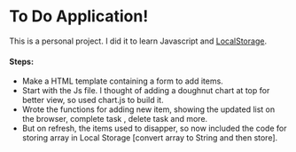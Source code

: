 # To Do Application!

This is a personal project. I did it to learn Javascript and [LocalStorage](https://developer.mozilla.org/en-US/docs/Web/API/Window/localStorage).
#### Steps:

 - Make a HTML template containing a form to add items.
 - Start with the Js file. I thought of adding a doughnut chart at top for better view, so used chart.js to build it.
 - Wrote the functions for adding new item, showing the updated list on the browser, complete task , delete task and more.
 - But on refresh, the items used to disapper, so now included the code for storing array in Local Storage [convert array to String and then store].
